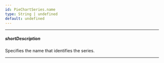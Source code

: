 ```yaml
---
id: PieChartSeries.name
type: String | undefined
default: undefined
---
```

---
##### shortDescription
Specifies the name that identifies the series.

---
